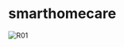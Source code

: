 # smarthomecare

![R01](https://user-images.githubusercontent.com/77201717/123233798-f3b54880-d50c-11eb-9b58-b8b7531b962b.png)


